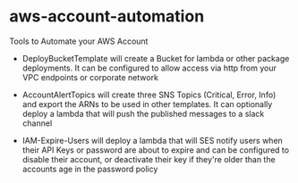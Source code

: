 # aws-account-automation
Tools to Automate your AWS Account

* DeployBucketTemplate will create a Bucket for lambda or other package deployments. It can be configured to allow access via http from your VPC endpoints or corporate network

* AccountAlertTopics will create three SNS Topics (Critical, Error, Info) and export the ARNs to be used in other templates. It can optionally deploy a lambda that will push the published messages to a slack channel

* IAM-Expire-Users will deploy a lambda that will SES notify users when their API Keys or password are about to expire and can be configured to disable their account, or deactivate their key if they're older than the accounts age in the password policy